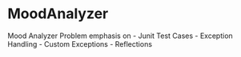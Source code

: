 # MoodAnalyzer
Mood Analyzer Problem emphasis on - Junit Test Cases - Exception Handling - Custom Exceptions - Reflections
